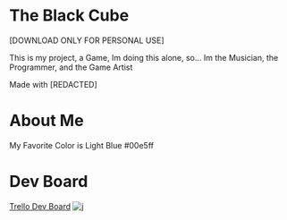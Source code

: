 # The Black Cube

[DOWNLOAD ONLY FOR PERSONAL USE]

This is my project, a Game, Im doing this alone, so... Im the Musician, the Programmer, and the Game Artist

Made with [REDACTED]

# About Me 
My Favorite Color is Light Blue #00e5ff

# Dev Board
[Trello Dev Board](https://trello.com/b/CxcA2e4f) 
![j](https://d2k1ftgv7pobq7.cloudfront.net/meta/u/res/images/brand-assets/Logos/0099ec3754bf473d2bbf317204ab6fea/trello-logo-blue.png)
